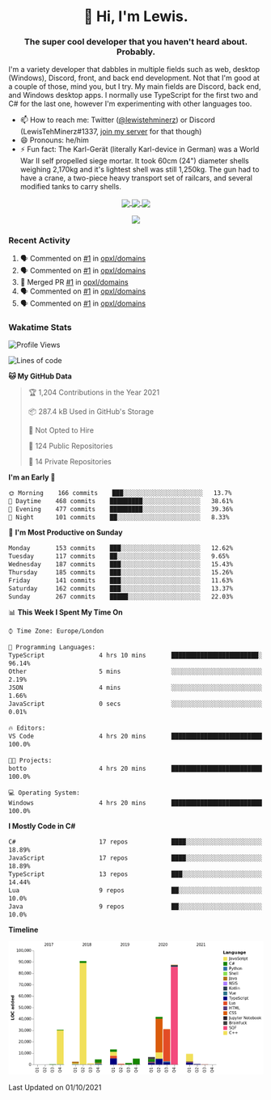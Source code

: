 <h1 align="center">👋 Hi, I'm Lewis.</h1>
<h3 align="center">The super cool developer that you haven't heard about. Probably.</h3>

I'm a variety developer that dabbles in multiple fields such as web, desktop (Windows), Discord, front, and back end development. Not that I'm good at a couple of those, mind you, but I try. My main fields are Discord, back end, and Windows desktop apps. I normally use TypeScript for the first two and C# for the last one, however I'm experimenting with other languages too.

- 📫 How to reach me: Twitter ([@lewistehminerz](https://twitter.com/lewistehminerz)) or Discord (LewisTehMinerz#1337, [join my server](https://discord.gg/XnUh7JB) for that though)
- 😄 Pronouns: he/him
- ⚡ Fun fact: The Karl-Gerät (literally Karl-device in German) was a World War II self propelled siege mortar. It took 60cm (24") diameter shells weighing 2,170kg and it's lightest shell was still 1,250kg. The gun had to have a crane, a two-piece heavy transport set of railcars, and several modified tanks to carry shells.

<p align="center">
  <a href="https://github.com/anuraghazra/github-readme-stats">
    <img align="center" src="https://github-readme-stats.vercel.app/api?username=LewisTehMinerz&count_private=true&show_icons=true&theme=gruvbox">
  </a>
  <a href="https://github.com/anuraghazra/github-readme-stats">
    <img align="center" src="https://github-readme-stats.vercel.app/api/top-langs?username=LewisTehMinerz&layout=compact&theme=gruvbox">
  </a>
  <a href="https://github.com/anuraghazra/github-readme-stats">
    <img align="center" src="https://github-readme-stats.vercel.app/api/wakatime?username=LewisTehMinerz&layout=compact&theme=gruvbox">
  </a>
</p>

<p align="center">
  <a href="https://github.com/ryo-ma/github-profile-trophy">
    <img align="center" src="https://github-profile-trophy.vercel.app/?username=LewisTehMinerz&theme=gruvbox">
  </a>
</p>

### Recent Activity
<!--START_SECTION:activity-->
1. 🗣 Commented on [#1](https://github.com/opxl/domains/issues/1) in [opxl/domains](https://github.com/opxl/domains)
2. 🗣 Commented on [#1](https://github.com/opxl/domains/issues/1) in [opxl/domains](https://github.com/opxl/domains)
3. 🎉 Merged PR [#1](https://github.com/opxl/domains/pull/1) in [opxl/domains](https://github.com/opxl/domains)
4. 🗣 Commented on [#1](https://github.com/opxl/domains/issues/1) in [opxl/domains](https://github.com/opxl/domains)
5. 🗣 Commented on [#1](https://github.com/opxl/domains/issues/1) in [opxl/domains](https://github.com/opxl/domains)
<!--END_SECTION:activity-->

### Wakatime Stats
<!--START_SECTION:waka-->
![Profile Views](http://img.shields.io/badge/Profile%20Views-3-blue)

![Lines of code](https://img.shields.io/badge/From%20Hello%20World%20I%27ve%20Written-330046%20lines%20of%20code-blue)

**🐱 My GitHub Data** 

> 🏆 1,204 Contributions in the Year 2021
 > 
> 📦 287.4 kB Used in GitHub's Storage 
 > 
> 🚫 Not Opted to Hire
 > 
> 📜 124 Public Repositories 
 > 
> 🔑 14 Private Repositories  
 > 
**I'm an Early 🐤** 

```text
🌞 Morning    166 commits    ███░░░░░░░░░░░░░░░░░░░░░░   13.7% 
🌆 Daytime    468 commits    █████████░░░░░░░░░░░░░░░░   38.61% 
🌃 Evening    477 commits    █████████░░░░░░░░░░░░░░░░   39.36% 
🌙 Night      101 commits    ██░░░░░░░░░░░░░░░░░░░░░░░   8.33%

```
📅 **I'm Most Productive on Sunday** 

```text
Monday       153 commits    ███░░░░░░░░░░░░░░░░░░░░░░   12.62% 
Tuesday      117 commits    ██░░░░░░░░░░░░░░░░░░░░░░░   9.65% 
Wednesday    187 commits    ███░░░░░░░░░░░░░░░░░░░░░░   15.43% 
Thursday     185 commits    ███░░░░░░░░░░░░░░░░░░░░░░   15.26% 
Friday       141 commits    ███░░░░░░░░░░░░░░░░░░░░░░   11.63% 
Saturday     162 commits    ███░░░░░░░░░░░░░░░░░░░░░░   13.37% 
Sunday       267 commits    █████░░░░░░░░░░░░░░░░░░░░   22.03%

```


📊 **This Week I Spent My Time On** 

```text
⌚︎ Time Zone: Europe/London

💬 Programming Languages: 
TypeScript               4 hrs 10 mins       ████████████████████████░   96.14% 
Other                    5 mins              ░░░░░░░░░░░░░░░░░░░░░░░░░   2.19% 
JSON                     4 mins              ░░░░░░░░░░░░░░░░░░░░░░░░░   1.66% 
JavaScript               0 secs              ░░░░░░░░░░░░░░░░░░░░░░░░░   0.01%

🔥 Editors: 
VS Code                  4 hrs 20 mins       █████████████████████████   100.0%

🐱‍💻 Projects: 
botto                    4 hrs 20 mins       █████████████████████████   100.0%

💻 Operating System: 
Windows                  4 hrs 20 mins       █████████████████████████   100.0%

```

**I Mostly Code in C#** 

```text
C#                       17 repos            ████░░░░░░░░░░░░░░░░░░░░░   18.89% 
JavaScript               17 repos            ████░░░░░░░░░░░░░░░░░░░░░   18.89% 
TypeScript               13 repos            ███░░░░░░░░░░░░░░░░░░░░░░   14.44% 
Lua                      9 repos             ██░░░░░░░░░░░░░░░░░░░░░░░   10.0% 
Java                     9 repos             ██░░░░░░░░░░░░░░░░░░░░░░░   10.0%

```


**Timeline**

![Chart not found](https://raw.githubusercontent.com/LewisTehMinerz/LewisTehMinerz/master/charts/bar_graph.png) 


 Last Updated on 01/10/2021
<!--END_SECTION:waka-->
